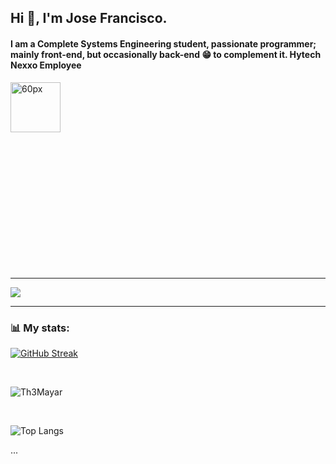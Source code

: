 ## Hi 👋, I'm Jose Francisco.

#### I am a Complete Systems Engineering student, passionate programmer; mainly front-end, but occasionally back-end 😁 to complement it. Hytech Nexxo Employee

<div style="width:50%;height:0;padding-bottom:56%;position:relative;">
  <img src="https://media.giphy.com/media/bAQH7WXKqtIBrPs7sR/giphy.gif" alt="60px" witdh="100px" height="80px">
 </div>
 <br>
 
***
![](https://komarev.com/ghpvc/?username=jose-fco-hytech)

***

### 📊 My stats:

[![GitHub Streak](https://streak-stats.demolab.com/?user=jose-fco-hytech&theme=dark)](https://git.io/streak-stats)

<br>

![Th3Mayar](https://github-readme-stats.vercel.app/api?username=jose-fco-hytech&show_icons=true&theme=dark&show=reviews,discussions_started,discussions_answered,prs_merged,prs_merged_percentage)

<br>

![Top Langs](https://github-readme-stats.vercel.app/api/top-langs/?username=jose-fco-hytech&layout=compact&theme=dark)


...
